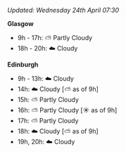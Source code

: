 *Updated: Wednesday 24th April 07:30*

**Glasgow**

* 9h - 17h: :partly_sunny: Partly Cloudy
* 18h - 20h: :cloud: Cloudy

**Edinburgh**

* 9h - 13h: :cloud: Cloudy
* 14h: :cloud: Cloudy [:partly_sunny: as of 9h]
* 15h: :partly_sunny: Partly Cloudy
* 16h: :partly_sunny: Partly Cloudy [:sunny: as of 9h]
* 17h: :partly_sunny: Partly Cloudy
* 18h: :cloud: Cloudy [:partly_sunny: as of 9h]
* 19h, 20h: :cloud: Cloudy
